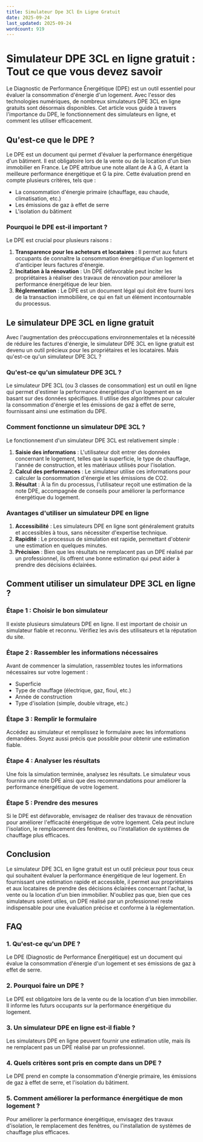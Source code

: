 ```yaml
---
title: Simulateur Dpe 3Cl En Ligne Gratuit
date: 2025-09-24
last_updated: 2025-09-24
wordcount: 919
---
```


# Simulateur DPE 3CL en ligne gratuit : Tout ce que vous devez savoir

Le Diagnostic de Performance Énergétique (DPE) est un outil essentiel pour évaluer la consommation d'énergie d'un logement. Avec l'essor des technologies numériques, de nombreux simulateurs DPE 3CL en ligne gratuits sont désormais disponibles. Cet article vous guide à travers l'importance du DPE, le fonctionnement des simulateurs en ligne, et comment les utiliser efficacement.

## Qu'est-ce que le DPE ?

Le DPE est un document qui permet d'évaluer la performance énergétique d'un bâtiment. Il est obligatoire lors de la vente ou de la location d'un bien immobilier en France. Le DPE attribue une note allant de A à G, A étant la meilleure performance énergétique et G la pire. Cette évaluation prend en compte plusieurs critères, tels que :

- La consommation d'énergie primaire (chauffage, eau chaude, climatisation, etc.)
- Les émissions de gaz à effet de serre
- L'isolation du bâtiment

### Pourquoi le DPE est-il important ?

Le DPE est crucial pour plusieurs raisons :

1. **Transparence pour les acheteurs et locataires** : Il permet aux futurs occupants de connaître la consommation énergétique d'un logement et d'anticiper leurs factures d'énergie.
2. **Incitation à la rénovation** : Un DPE défavorable peut inciter les propriétaires à réaliser des travaux de rénovation pour améliorer la performance énergétique de leur bien.
3. **Réglementation** : Le DPE est un document légal qui doit être fourni lors de la transaction immobilière, ce qui en fait un élément incontournable du processus.

## Le simulateur DPE 3CL en ligne gratuit

Avec l'augmentation des préoccupations environnementales et la nécessité de réduire les factures d'énergie, le simulateur DPE 3CL en ligne gratuit est devenu un outil précieux pour les propriétaires et les locataires. Mais qu'est-ce qu'un simulateur DPE 3CL ?

### Qu'est-ce qu'un simulateur DPE 3CL ?

Le simulateur DPE 3CL (ou 3 classes de consommation) est un outil en ligne qui permet d'estimer la performance énergétique d'un logement en se basant sur des données spécifiques. Il utilise des algorithmes pour calculer la consommation d'énergie et les émissions de gaz à effet de serre, fournissant ainsi une estimation du DPE.

### Comment fonctionne un simulateur DPE 3CL ?

Le fonctionnement d'un simulateur DPE 3CL est relativement simple :

1. **Saisie des informations** : L'utilisateur doit entrer des données concernant le logement, telles que la superficie, le type de chauffage, l'année de construction, et les matériaux utilisés pour l'isolation.
2. **Calcul des performances** : Le simulateur utilise ces informations pour calculer la consommation d'énergie et les émissions de CO2.
3. **Résultat** : À la fin du processus, l'utilisateur reçoit une estimation de la note DPE, accompagnée de conseils pour améliorer la performance énergétique du logement.

### Avantages d'utiliser un simulateur DPE en ligne

1. **Accessibilité** : Les simulateurs DPE en ligne sont généralement gratuits et accessibles à tous, sans nécessiter d'expertise technique.
2. **Rapidité** : Le processus de simulation est rapide, permettant d'obtenir une estimation en quelques minutes.
3. **Précision** : Bien que les résultats ne remplacent pas un DPE réalisé par un professionnel, ils offrent une bonne estimation qui peut aider à prendre des décisions éclairées.

## Comment utiliser un simulateur DPE 3CL en ligne ?

### Étape 1 : Choisir le bon simulateur

Il existe plusieurs simulateurs DPE en ligne. Il est important de choisir un simulateur fiable et reconnu. Vérifiez les avis des utilisateurs et la réputation du site.

### Étape 2 : Rassembler les informations nécessaires

Avant de commencer la simulation, rassemblez toutes les informations nécessaires sur votre logement :

- Superficie
- Type de chauffage (électrique, gaz, fioul, etc.)
- Année de construction
- Type d'isolation (simple, double vitrage, etc.)

### Étape 3 : Remplir le formulaire

Accédez au simulateur et remplissez le formulaire avec les informations demandées. Soyez aussi précis que possible pour obtenir une estimation fiable.

### Étape 4 : Analyser les résultats

Une fois la simulation terminée, analysez les résultats. Le simulateur vous fournira une note DPE ainsi que des recommandations pour améliorer la performance énergétique de votre logement.

### Étape 5 : Prendre des mesures

Si le DPE est défavorable, envisagez de réaliser des travaux de rénovation pour améliorer l'efficacité énergétique de votre logement. Cela peut inclure l'isolation, le remplacement des fenêtres, ou l'installation de systèmes de chauffage plus efficaces.

## Conclusion

Le simulateur DPE 3CL en ligne gratuit est un outil précieux pour tous ceux qui souhaitent évaluer la performance énergétique de leur logement. En fournissant une estimation rapide et accessible, il permet aux propriétaires et aux locataires de prendre des décisions éclairées concernant l'achat, la vente ou la location d'un bien immobilier. N'oubliez pas que, bien que ces simulateurs soient utiles, un DPE réalisé par un professionnel reste indispensable pour une évaluation précise et conforme à la réglementation.

## FAQ

### 1. Qu'est-ce qu'un DPE ?

Le DPE (Diagnostic de Performance Énergétique) est un document qui évalue la consommation d'énergie d'un logement et ses émissions de gaz à effet de serre.

### 2. Pourquoi faire un DPE ?

Le DPE est obligatoire lors de la vente ou de la location d'un bien immobilier. Il informe les futurs occupants sur la performance énergétique du logement.

### 3. Un simulateur DPE en ligne est-il fiable ?

Les simulateurs DPE en ligne peuvent fournir une estimation utile, mais ils ne remplacent pas un DPE réalisé par un professionnel.

### 4. Quels critères sont pris en compte dans un DPE ?

Le DPE prend en compte la consommation d'énergie primaire, les émissions de gaz à effet de serre, et l'isolation du bâtiment.

### 5. Comment améliorer la performance énergétique de mon logement ?

Pour améliorer la performance énergétique, envisagez des travaux d'isolation, le remplacement des fenêtres, ou l'installation de systèmes de chauffage plus efficaces.